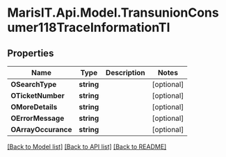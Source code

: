 
# MarisIT.Api.Model.TransunionConsumer118TraceInformationTI

## Properties

Name | Type | Description | Notes
------------ | ------------- | ------------- | -------------
**OSearchType** | **string** |  | [optional] 
**OTicketNumber** | **string** |  | [optional] 
**OMoreDetails** | **string** |  | [optional] 
**OErrorMessage** | **string** |  | [optional] 
**OArrayOccurance** | **string** |  | [optional] 

[[Back to Model list]](../README.md#documentation-for-models)
[[Back to API list]](../README.md#documentation-for-api-endpoints)
[[Back to README]](../README.md)

